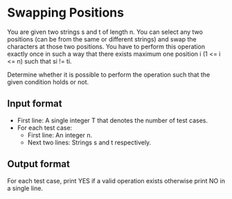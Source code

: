 # Swapping Positions

You are given two strings s and t of length n. You can select any two positions (can be from the same or different strings) and swap the characters at those two positions. You have to perform this operation exactly once in such a way that there exists maximum one position i (1 <= i <= n) such that si != ti.

Determine whether it is possible to perform the operation such that the given condition holds or not.

## Input format

- First line: A single integer T that denotes the number of test cases.
- For each test case:
  - First line: An integer n.
  - Next two lines: Strings s and t respectively.

## Output format

For each test case, print YES if a valid operation exists otherwise print NO in a single line.
